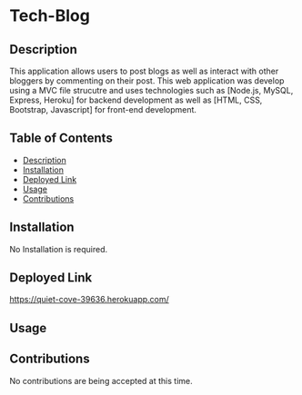 # Tech-Blog

## Description
This application allows users to post blogs as well as interact with other bloggers by commenting on their post. This web application was develop using a MVC file strucutre and uses technologies such as [Node.js, MySQL, Express, Heroku] for backend development as well as [HTML, CSS, Bootstrap, Javascript] for front-end development.


## Table of Contents
- [Description](#Description)
- [Installation](#Installation)
- [Deployed Link](#Deployed-Link)
- [Usage](#Usage)
- [Contributions](#Contributions)


## Installation
No Installation is required.

## Deployed Link
https://quiet-cove-39636.herokuapp.com/

## Usage

## Contributions
No contributions are being accepted at this time.
